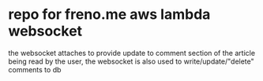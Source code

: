# repo for freno.me aws lambda websocket
the websocket attaches to provide update to comment section of the article being read by the user, the websocket is also used to write/update/"delete" comments to db
